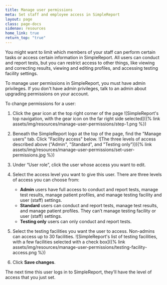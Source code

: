 ```yaml
---
title: Manage user permissions
meta: Set staff and employee access in SimpleReport
layout: page
class: page-docs
sidenav: resources
home_link: true
return_top: "true"
---
```


You might want to limit which members of your staff can perform certain tasks or access certain information in SimpleReport. All users can conduct and report tests, but you can restrict access to other things, like viewing and correcting results, viewing and editing profiles, and accessing testing facility settings.

To manage user permissions in SimpleReport, you must have admin privileges. If you don't have admin privileges, talk to an admin about upgrading permissions on your account.

To change permissions for a user:

1. Click the gear icon at the top right corner of the page
   ![SimpleReport's top navigation, with the gear icon on the far right side selected]({% link assets/img/resources/manage-user-permissions/step-1.png %})
1. Beneath the SimpleReport logo at the top of the page, find the "Manage users" tab. Click "Facility access" below.
   ![The three levels of access described above ("Admin", "Standard", and "Testing only")]({% link assets/img/resources/manage-user-permissions/set-user-permissions.jpg %})
1. Under “User role”, click the user whose access you want to edit.<br>
1. Select the access level you want to give this user. There are three levels of access you can choose from:

   - **Admin** users have full access to conduct and report tests, manage test results, manage patient profiles, and manage testing facility and user (staff) settings.
   - **Standard** users can conduct and report tests, manage test results, and manage patient profiles. They can’t manage testing facility or user (staff) settings.
   - **Testing only** users can only conduct and report tests.

1. Select the testing facilities you want the user to access. Non-admins can access up to 30 facilities.
   ![SimpleReport's list of testing facilities, with a few facilities selected with a check box]({% link assets/img/resources/manage-user-permissions/testing-facility-access.png %})
1. Click **Save changes**. 

The next time this user logs in to SimpleReport, they’ll have the level of access that you just set.
